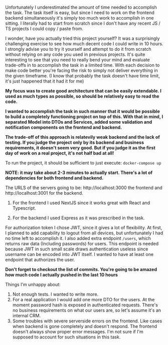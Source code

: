 Unfortunately I underestimated the amount of time needed to accomplish the task. The task itself is easy, but since I need to work on the frontend backend simultaneously it's simply too much work to accomplish in one sitting. I literally had to start from scratch since I don't have any recent JS / TS projects I could copy / paste from.

I wonder, have you actually tried this project yourself? It was a surprisingly challenging exercise to see how much decent code I could write in 10 hours. I strongly advise you to try it yourself and attempt to do it from scratch without relying on any code you used in previous projects. It's quite interesting to see that you need to really bend your mind and evaluate trade-offs in to accomplish the task in a limited time. With each decision to make code better you're facing the risk to simply not deliver everything in the given timeframe. 
(I know that probably the task doesn't have time limit, it's just happened that it had it for me)

<b>My focus was to create good architecture that can be easily extendable. I used as much types as possible, so should be relatively easy to read the code.</b>

<b>I wanted to accomplish the task in such manner that it would be possible to build a completely functioning project on top of this. With that in mind, I separated Model into DTOs and Services, added some validation and notification components on the frontend and backend.</b>

<b>The trade-off of this approach is relatevily weak backend and the lack of testing. If you judge the project only by its backend and business requirements, it doesn't seem very good. But if you judge it as the first day of work on a real project, it's not half bad at all!</b>

To run the project, it should be sufficient to just execute:
`docker-compose up`

<b>NOTE: it may take about 2-3 minutes to actually start. There's a lot of dependencies for both frontend and backend.</b>

The URLS of the servers going to be: http://localhost:3000 the frontend and http://localhost:3001 for the backend.

1. For the frontend I used NextJS since it works great with React and Typescript.

2. For the backend I used Express as it was prescribed in the task.

For authorization token I chose JWT, since it gives a lot of flexibility. At first, I planned to add capability to logout from all devices, but unfortunately I had no time left to accomplish it. I also added extra endpoint `/users`, which returns raw data (Including passwords) for users. This endpoint is needed because JWT in such small scale draws authentication useless since username can be encoded into JWT itself. I wanted to have at least one endpoint that authorizes the user.

<b>Don't forget to checkout the list of commits. You're going to be amazed how much code I actually pushed in the last 10 hours</b>

Things I'm unhappy about:

1. Not enough tests. I wanted to write more.
2. For a real application I would add one more DTO for the users. At the moment password hash is exposed in authenticated requests. There's no business requirements on what our users are, so let's assume it's an internal CRM. 
3. Some troubles with severe serverside errors on the frontend. Like cases when backend is gone completely and doesn't respond. The frontend doesn't always show proper error messages. I'm not sure if I'm supposed to account for such situations in this task.
